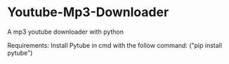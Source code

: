 # Youtube-Mp3-Downloader
A mp3 youtube downloader with python

Requirements:
Install Pytube in cmd with the follow command: ("pip install pytube")
